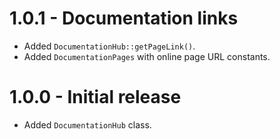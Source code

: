 # 1.0.1 - Documentation links
- Added `DocumentationHub::getPageLink()`.
- Added `DocumentationPages` with online page URL constants.

# 1.0.0 - Initial release
- Added `DocumentationHub` class.